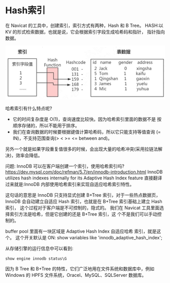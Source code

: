 # Hash索引

在 Navicat 的工具中，创建索引，索引方式有两种，Hash 和 B Tree。
HASH:以 KV 的形式检索数据，也就是说，它会根据索引字段生成哈希码和指针， 指针指向数据。

![image-20200315152125689](assets/image-20200315152125689.png)

哈希索引有什么特点呢?

- 它的时间复杂度是 O(1)，查询速度比较快。因为哈希索引里面的数据不是 按顺序存储的，所以不能用于排序。
- 我们在查询数据的时候要根据键值计算哈希码，所以它只能支持等值查询 (= IN)，不支持范围查询(> < >= <= between and)。

另外一个就是如果字段重复值很多的时候，会出现大量的哈希冲突(采用拉链法解 决)，效率会降低。

问题: InnoDB 可以在客户端创建一个索引，使用哈希索引吗?
https://dev.mysql.com/doc/refman/5.7/en/innodb-introduction.html
InnoDB utilizes hash indexes internally for its Adaptive Hash Index feature
直接翻译过来就是:InnoDB 内部使用哈希索引来实现自适应哈希索引特性。

这句话的意思是 InnoDB 只支持显式创建 B+Tree 索引，对于一些热点数据页， InnoDB 会自动建立自适应 Hash 索引，也就是在 B+Tree 索引基础上建立 Hash 索引， 这个过程对于客户端是不可控制的，隐式的。
我们在 Navicat 工具里面选择索引方法是哈希，但是它创建的还是 B+Tree 索引，这 个不是我们可以手动控制的。

 buffer pool 里面有一块区域是 Adaptive Hash Index 自适应哈希 索引，就是这个。
这个开关默认是 ON:
show variables like 'innodb_adaptive_hash_index';

从存储引擎的运行信息中可以看到:

```
show engine innodb status\G
```

因为 B Tree 和 B+Tree 的特性，它们广泛地用在文件系统和数据库中，例如 Windows 的 HPFS 文件系统，Oracel、MySQL、SQLServer 数据库。

